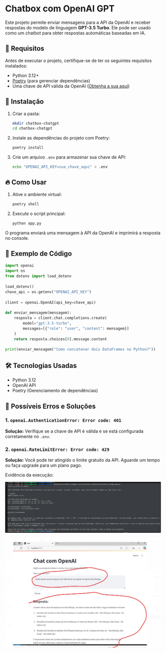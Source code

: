 # Chatbox com OpenAI GPT

Este projeto permite enviar mensagens para a API da OpenAI e receber respostas do modelo de linguagem **GPT-3.5 Turbo**. Ele pode ser usado como um chatbot para obter respostas automáticas baseadas em IA.

## 📌 Requisitos
Antes de executar o projeto, certifique-se de ter os seguintes requisitos instalados:

- Python 3.12+
- [Poetry](https://python-poetry.org/docs/) (para gerenciar dependências)
- Uma chave de API válida da OpenAI ([Obtenha a sua aqui](https://platform.openai.com/api-keys))

## 🚀 Instalação
1. Criar a pasta:
   ```sh
   mkdir chatbox-chatgpt
   cd chatbox-chatgpt
   ```
2. Instale as dependências do projeto com Poetry:
   ```sh
   poetry install
   ```
3. Crie um arquivo `.env` para armazenar sua chave de API:
   ```sh
   echo "OPENAI_API_KEY=sua_chave_aqui" > .env
   ```

## 🔥 Como Usar
1. Ative o ambiente virtual:
   ```sh
   poetry shell
   ```
2. Execute o script principal:
   ```sh
   python app.py
   ```

O programa enviará uma mensagem à API da OpenAI e imprimirá a resposta no console.

## 📝 Exemplo de Código
```python
import openai
import os
from dotenv import load_dotenv

load_dotenv()
chave_api = os.getenv("OPENAI_API_KEY")

client = openai.OpenAI(api_key=chave_api)

def enviar_mensagem(mensagem):
    resposta = client.chat.completions.create(
        model="gpt-3.5-turbo",
        messages=[{"role": "user", "content": mensagem}]
    )
    return resposta.choices[0].message.content

print(enviar_mensagem("Como concatenar dois DataFrames no Python?"))
```

## 🛠 Tecnologias Usadas
- Python 3.12
- OpenAI API
- Poetry (Gerenciamento de dependências)

## 📌 Possíveis Erros e Soluções
### 1. **`openai.AuthenticationError: Error code: 401`**
   **Solução:** Verifique se a chave de API é válida e se está configurada corretamente no `.env`.

### 2. **`openai.RateLimitError: Error code: 429`**
   **Solução:** Você pode ter atingido o limite gratuito da API. Aguarde um tempo ou faça upgrade para um plano pago.









Evidência da execução:

![alt text](image.png)

![alt text](image-1.png)



